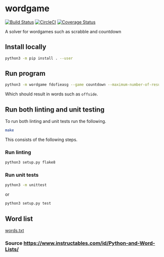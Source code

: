 # wordgame
[![Build Status](https://travis-ci.org/AaronRobson/wordgame.svg?branch=master)](https://travis-ci.org/AaronRobson/wordgame)
[![CircleCI](https://circleci.com/gh/AaronRobson/wordgame.svg?style=svg)](https://circleci.com/gh/AaronRobson/wordgame)
[![Coverage Status](https://coveralls.io/repos/github/AaronRobson/wordgame/badge.svg?branch=master)](https://coveralls.io/github/AaronRobson/wordgame?branch=master)

A solver for wordgames such as scrabble and countdown

## Install locally
```bash
python3 -m pip install . --user
```

## Run program
```bash
python3 -m wordgame fdofieasg --game countdown --maximum-number-of-results 10
```
Which should result in words such as `offside`.

## Run both linting and unit testing
To run both linting and unit tests run the following.
```bash
make
```
This consists of the following steps.

### Run linting
```bash
python3 setup.py flake8
```

### Run unit tests
```bash
python3 -m unittest
```
or
```bash
python3 setup.py test
```

## Word list
[words.txt](words.txt)

### Source https://www.instructables.com/id/Python-and-Word-Lists/

